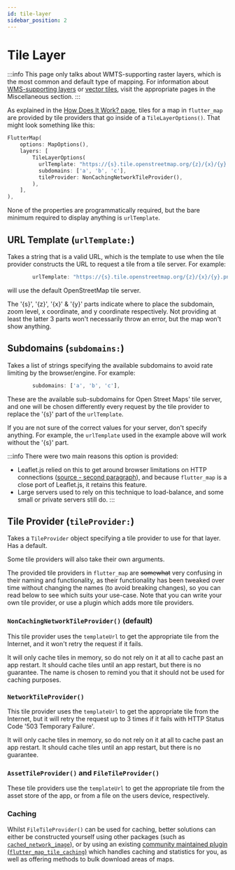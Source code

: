 ```yaml
---
id: tile-layer
sidebar_position: 2
---
```


# Tile Layer

:::info
This page only talks about WMTS-supporting raster layers, which is the most common and default type of mapping. For information about [WMS-supporting layers](/miscellaneous/wms-servers) or [vector tiles](/miscellaneous/raster-vs-vector-tiles), visit the appropriate pages in the Miscellaneous section.
:::

As explained in the [How Does It Work? page](/introduction/how-does-it-work), tiles for a map in `flutter_map` are provided by tile providers that go inside of a `TileLayerOptions()`. That might look something like this:

``` dart
FlutterMap(
    options: MapOptions(),
    layers: [
        TileLayerOptions(
          urlTemplate: "https://{s}.tile.openstreetmap.org/{z}/{x}/{y}.png",
          subdomains: ['a', 'b', 'c'],
          tileProvider: NonCachingNetworkTileProvider(),
        ),
    ],
),
```

None of the properties are programmatically required, but the bare minimum required to display anything is `urlTemplate`.

## URL Template (`urlTemplate:`)

Takes a string that is a valid URL, which is the template to use when the tile provider constructs the URL to request a tile from a tile server.
For example:

``` dart
        urlTemplate: "https://{s}.tile.openstreetmap.org/{z}/{x}/{y}.png",
```

will use the default OpenStreetMap tile server.

The '{s}', '{z}', '{x}' & '{y}' parts indicate where to place the subdomain, zoom level, x coordinate, and y coordinate respectively. Not providing at least the latter 3 parts won't necessarily throw an error, but the map won't show anything.

## Subdomains (`subdomains:`)

Takes a list of strings specifying the available subdomains to avoid rate limiting by the browser/engine. For example:

``` dart
        subdomains: ['a', 'b', 'c'],
```

These are the available sub-subdomains for Open Street Maps' tile server, and one will be chosen differently every request by the tile provider to replace the '{s}' part of the `urlTemplate`.

If you are not sure of the correct values for your server, don't specify anything. For example, the `urlTemplate` used in the example above will work without the '{s}' part.

:::info
There were two main reasons this option is provided:

- Leaflet.js relied on this to get around browser limitations on HTTP connections ([source - second paragraph](https://wiki.openstreetmap.org/wiki/Slippy_map_tilenames#Tile_servers)), and because `flutter_map` is a close port of Leaflet.js, it retains this feature.
- Large servers used to rely on this technique to load-balance, and some small or private servers still do.
:::

## Tile Provider (`tileProvider:`)

Takes a `TileProvider` object specifying a tile provider to use for that layer. Has a default.

Some tile providers will also take their own arguments.

The provided tile providers in `flutter_map` are ~~somewhat~~ very confusing in their naming and functionality, as their functionality has been tweaked over time without changing the names (to avoid breaking changes), so you can read below to see which suits your use-case. Note that you can write your own tile provider, or use a plugin which adds more tile providers.

### `NonCachingNetworkTileProvider()` (default)

This tile provider uses the `templateUrl` to get the appropriate tile from the Internet, and it won't retry the request if it fails.

It will only cache tiles in memory, so do not rely on it at all to cache past an app restart. It should cache tiles until an app restart, but there is no guarantee. The name is chosen to remind you that it should not be used for caching purposes.

### `NetworkTileProvider()`

This tile provider uses the `templateUrl` to get the appropriate tile from the Internet, but it will retry the request up to 3 times if it fails with HTTP Status Code '503 Temporary Failure'.

It will only cache tiles in memory, so do not rely on it at all to cache past an app restart. It should cache tiles until an app restart, but there is no guarantee.

### `AssetTileProvider()` and `FileTileProvider()`

These tile providers use the `templateUrl` to get the appropriate tile from the asset store of the app, or from a file on the users device, respectively.

### Caching

Whilst `FileTileProvider()` can be used for caching, better solutions can either be constructed yourself using other packages (such as [`cached_network_image`](https://pub.dev/packages/cached_network_image)), or by using an existing [community maintained plugin (`flutter_map_tile_caching`)](https://github.com/JaffaKetchup/flutter_map_tile_caching) which handles caching and statistics for you, as well as offering methods to bulk download areas of maps.
